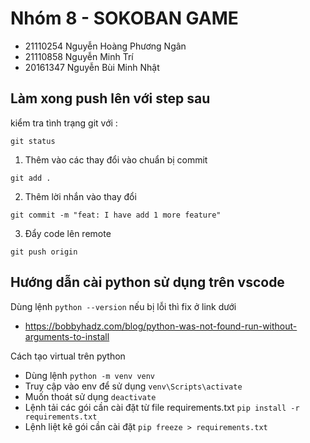 # Nhóm 8 - SOKOBAN GAME
- 21110254 Nguyễn Hoàng Phương Ngân 
- 21110858 Nguyễn Minh Trí
- 20161347 Nguyễn Bùi Minh Nhật


## Làm xong push lên với step sau

kiểm tra tình trạng git với :

```
git status
```

1. Thêm vào các thay đổi vào chuẩn bị commit

```
git add .
```

2. Thêm lời nhắn vào thay đổi

```
git commit -m "feat: I have add 1 more feature"
```

3. Đẩy code lên remote

```
git push origin
```


## Hướng dẫn cài python sử dụng trên vscode
Dùng lệnh `python --version` nếu bị lỗi thì fix ở link dưới
- https://bobbyhadz.com/blog/python-was-not-found-run-without-arguments-to-install

Cách tạo virtual trên python
- Dùng lệnh `python -m venv venv`
- Truy cập vào env để sử dụng `venv\Scripts\activate`
- Muốn thoát sử dụng `deactivate`
- Lệnh tải các gói cần cài đặt từ file requirements.txt `pip install -r requirements.txt`
- Lệnh liệt kê gói cần cài đặt `pip freeze > requirements.txt`
